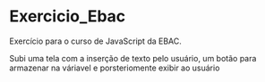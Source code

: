 # Exercicio_Ebac
Exercício para o curso de JavaScript da EBAC.

Subi uma tela com a inserção de texto pelo usuário, um botão para armazenar na váriavel e porsteriomente exibir ao usuário
